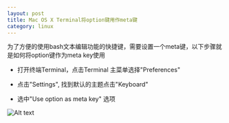 ```yaml
---
layout: post
title: Mac OS X Terminal将option键用作meta键
category: linux
---
```


为了方便的使用bash文本编辑功能的快捷键，需要设置一个meta键，以下步骤就是如何将option键作为meta key使用

* 打开终端Terminal，点击Terminal 主菜单选择"Preferences" 

* 点击"Settings", 找到默认的主题点击"Keyboard"

* 选中"Use option as meta key" 选项


![Alt text](http://cdn.osxdaily.com/wp-content/uploads/2013/02/meta-key-mac-os-x-terminal.jpg)
